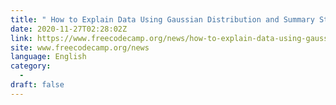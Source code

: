 ```yaml
---
title: " How to Explain Data Using Gaussian Distribution and Summary Statistics with Python "
date: 2020-11-27T02:28:02Z
link: https://www.freecodecamp.org/news/how-to-explain-data-using-gaussian-distribution-and-summary-statistics-with-python/?utm_medium=RSS&utm_source=news.12bit.vn
site: www.freecodecamp.org/news
language: English
category:
  -   
draft: false
---
```

